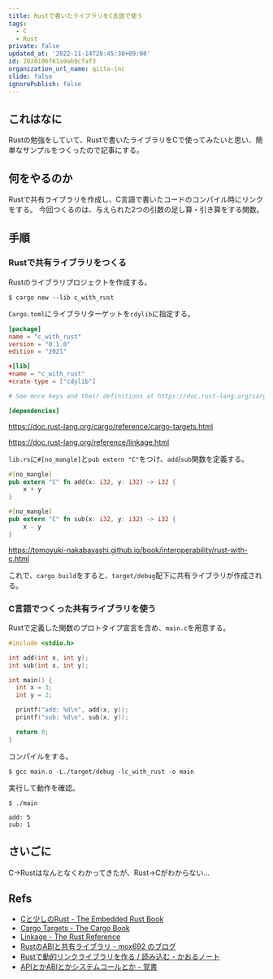 ```yaml
---
title: Rustで書いたライブラリをC言語で使う
tags:
  - C
  - Rust
private: false
updated_at: '2022-11-14T20:45:30+09:00'
id: 2020106f61a9ab9cfaf3
organization_url_name: qiita-inc
slide: false
ignorePublish: false
---
```

## これはなに

Rustの勉強をしていて、Rustで書いたライブラリをCで使ってみたいと思い、簡単なサンプルをつくったので記事にする。

## 何をやるのか

Rustで共有ライブラリを作成し、C言語で書いたコードのコンパイル時にリンクをする。
今回つくるのは、与えられた2つの引数の足し算・引き算をする関数。

## 手順

### Rustで共有ライブラリをつくる

Rustのライブラリプロジェクトを作成する。

```
$ cargo new --lib c_with_rust
```

`Cargo.toml`にライブラリターゲットを`cdylib`に指定する。

```diff_toml:Cargo.toml
[package]
name = "c_with_rust"
version = "0.1.0"
edition = "2021"

+[lib]
+name = "c_with_rust"
+crate-type = ["cdylib"]

# See more keys and their definitions at https://doc.rust-lang.org/cargo/reference/manifest.html

[dependencies]
```

https://doc.rust-lang.org/cargo/reference/cargo-targets.html

https://doc.rust-lang.org/reference/linkage.html

`lib.rs`に`#[no_mangle]`と`pub extern "C"`をつけ、`add`/`sub`関数を定義する。

```rust:lib.rs
#[no_mangle]
pub extern "C" fn add(x: i32, y: i32) -> i32 {
    x + y
}

#[no_mangle]
pub extern "C" fn sub(x: i32, y: i32) -> i32 {
    x - y
}
```

https://tomoyuki-nakabayashi.github.io/book/interoperability/rust-with-c.html

これで、`cargo build`をすると、`target/debug`配下に共有ライブラリが作成される。

### C言語でつくった共有ライブラリを使う

Rustで定義した関数のプロトタイプ宣言を含め、`main.c`を用意する。

```c:main.c
#include <stdio.h>

int add(int x, int y);
int sub(int x, int y);

int main() {
  int x = 3;
  int y = 2;

  printf("add: %d\n", add(x, y));
  printf("sub: %d\n", sub(x, y));

  return 0;
}
```

コンパイルをする。

```
$ gcc main.o -L./target/debug -lc_with_rust -o main
```

実行して動作を確認。

```
$ ./main

add: 5
sub: 1
```

## さいごに

C→Rustはなんとなくわかってきたが、Rust→Cがわからない...

## Refs

- [Cと少しのRust - The Embedded Rust Book](https://tomoyuki-nakabayashi.github.io/book/interoperability/rust-with-c.html)
- [Cargo Targets - The Cargo Book](https://doc.rust-lang.org/cargo/reference/cargo-targets.html)
- [Linkage - The Rust Reference](https://doc.rust-lang.org/reference/linkage.html)
- [RustのABIと共有ライブラリ - mox692 のブログ](https://mox692.hatenablog.com/entry/2021/12/05/212023)
- [Rustで動的リンクライブラリを作る / 読み込む - かおるノート](https://cordx56.hatenablog.com/entry/2021/04/29/213216)
- [APIとかABIとかシステムコールとか - 覚書](https://satoru-takeuchi.hatenablog.com/entry/2020/03/26/011858)
